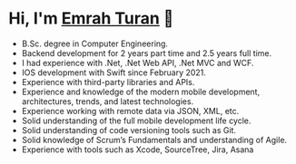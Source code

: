 # Hi, I'm [Emrah Turan](https://github.com/emrahturan "Emrah Turan") 👋

* B.Sc. degree in Computer Engineering.
* Backend development for 2 years part time and 2.5 years full time.
* I had experience with .Net, .Net Web API, .Net MVC and WCF.
* IOS development with Swift since February 2021.
* Experience with third-party libraries and APIs.
* Experience and knowledge of the modern mobile development, architectures, trends, and latest technologies.
* Experience working with remote data via JSON, XML, etc.
* Solid understanding of the full mobile development life cycle.
* Solid understanding of code versioning tools such as Git.
* Solid knowledge of Scrum’s Fundamentals and understanding of Agile.
* Experience with tools such as Xcode, SourceTree, Jira, Asana
